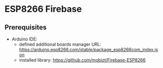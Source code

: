 # ESP8266 Firebase

## Prerequisites
* Arduino IDE:
    * defined additional boards manager URL: https://arduino.esp8266.com/stable/package_esp8266com_index.json
    * installed library: https://github.com/mobizt/Firebase-ESP8266

